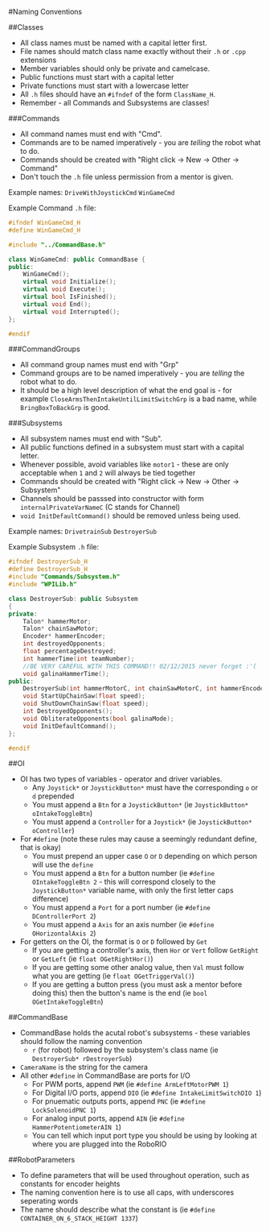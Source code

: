 #Naming Conventions

##Classes
- All class names must be named with a capital letter first.
- File names should match class name exactly without their ```.h``` or ```.cpp``` extensions
- Member variables should only be private and camelcase.
- Public functions must start with a capital letter
- Private functions must start with a lowercase letter
- All ```.h``` files should have an ```#ifndef``` of the form ```ClassName_H```.
- Remember - all Commands and Subsystems are classes!

###Commands
- All command names must end with "Cmd".
- Commands are to be named imperatively - you are *telling* the robot what to do.
- Commands should be created with "Right click -> New -> Other -> Command" 
- Don't touch the ```.h``` file unless permission from a mentor is given.

Example names: ```DriveWithJoystickCmd``` ```WinGameCmd```

Example Command ```.h``` file:
```C++
#ifndef WinGameCmd_H
#define WinGameCmd_H

#include "../CommandBase.h"

class WinGameCmd: public CommandBase {
public:
	WinGameCmd();
	virtual void Initialize();
	virtual void Execute();
	virtual bool IsFinished();
	virtual void End();
	virtual void Interrupted();
};

#endif
```

###CommandGroups
- All command group names must end with "Grp"
- Command groups are to be named imperatively - you are *telling* the robot what to do.
- It should be a high level description of what the end goal is - for example ```CloseArmsThenIntakeUntilLimitSwitchGrp``` is a bad name, while ```BringBoxToBackGrp``` is good.


###Subsystems
- All subsystem names must end with "Sub".
- All public functions defined in a subsystem must start with a capital letter. 
- Whenever possible, avoid variables like ```motor1``` - these are only acceptable when ```1``` and ```2``` will always be tied together
- Commands should be created with "Right click -> New -> Other -> Subsystem"
- Channels should be passsed into constructor with form ```internalPrivateVarNameC``` (C stands for Channel)
- ```void InitDefaultCommand()``` should be removed unless being used.

Example names: ```DrivetrainSub``` ```DestroyerSub```

Example Subsystem ```.h``` file:
```C++
#ifndef DestroyerSub_H
#define DestroyerSub_H
#include "Commands/Subsystem.h"
#include "WPILib.h"

class DestroyerSub: public Subsystem 
{
private:
	Talon* hammerMotor;
	Talon* chainSawMotor;
	Encoder* hammerEncoder;
	int destroyedOpponents;
	float percentageDestroyed;
	int hammerTime(int teamNumber);
	//BE VERY CAREFUL WITH THIS COMMAND!! 02/12/2015 never forget :'(
	void galinaHammerTime();
public:
	DestroyerSub(int hammerMotorC, int chainSawMotorC, int hammerEncoderC);
	void StartUpChainSaw(float speed);
	void ShutDownChainSaw(float speed);
	int DestroyedOpponents();
	void ObliterateOpponents(bool galinaMode);
	void InitDefaultCommand();
};

#endif

```
##OI
- OI has two types of variables - operator and driver variables. 
  * Any ```Joystick*``` or ```JoystickButton*``` must have the corresponding ```o``` or ```d``` prepended
  * You must append a ```Btn``` for a ```JoystickButton*``` (ie ```JoystickButton* oIntakeToggleBtn```)
  * You must append a ```Controller``` for a ```Joystick*``` (ie ```JoystickButton* oController```)
- For ```#define``` (note these rules may cause a seemingly redundant define, that is okay)
  * You must prepend an upper case ```O``` or ```D``` depending on which person will use the ```define```
  * You must append a ```Btn``` for a button number (ie ```#define OIntakeToggleBtn 2``` - this will correspond closely to the ```JoystickButton*``` variable name, with only the first letter caps difference)
  * You must append a ```Port``` for a port number (ie ```#define DControllerPort 2```)
  * You must append a ```Axis``` for an axis number (ie ```#define OHorizontalAxis 2```)
- For getters on the OI, the format is ```O``` or ```D``` followed by ```Get```
  * If you are getting a controller's axis, then ```Hor``` or ```Vert``` follow ```GetRight``` or ```GetLeft``` (ie ```float OGetRightHor()```)
  * If you are getting some other analog value, then ```Val``` must follow what you are getting (ie ```float OGetTriggerVal()```)
  * If you are getting a button press (you must ask a mentor before doing this) then the button's name is the end (ie ```bool OGetIntakeToggleBtn```)

##CommandBase
- CommandBase holds the acutal robot's subsystems - these variables should follow the naming convention
  *  ```r``` (for robot) followed by the subsystem's class name (ie ```DestroyerSub* rDestroyerSub```)
- ```CameraName``` is the string for the camera
- All other ```#define``` in CommandBase are ports for I/O
  * For PWM ports, append ```PWM``` (ie ```#define ArmLeftMotorPWM 1```)
  * For Digital I/O ports, append ```DIO``` (ie ```#define IntakeLimitSwitchDIO 1```)
  * For pnuematic outputs ports, append ```PNC``` (ie ```#define LockSolenoidPNC 1```)
  * For analog input ports, append ```AIN``` (ie ```#define HammerPotentiometerAIN 1```)
  * You can tell which input port type you should be using by looking at where you are plugged into the RoboRIO

##RobotParameters
- To define parameters that will be used throughout operation, such as constants for encoder heights
- The naming convention here is to use all caps, with underscores seperating words
- The name should describe what the constant is (ie ```#define CONTAINER_ON_6_STACK_HEIGHT 1337```)
